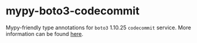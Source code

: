 # mypy-boto3-codecommit

Mypy-friendly type annotations for `boto3` 1.10.25 `codecommit` service.
More information can be found [here](https://github.com/vemel/mypy_boto3).
